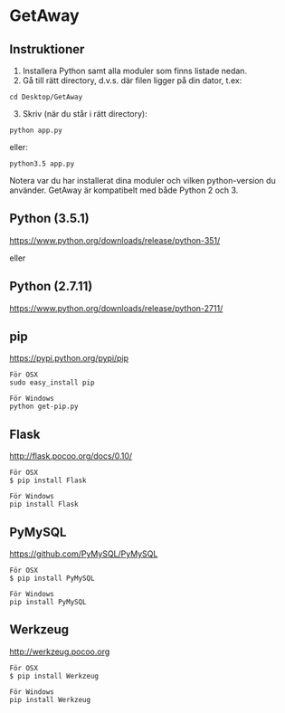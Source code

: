 # GetAway

Instruktioner
------
1. Installera Python samt alla moduler som finns listade nedan.
2. Gå till rätt directory, d.v.s. där filen ligger på din dator, t.ex: 
```
cd Desktop/GetAway
```
3. Skriv (när du står i rätt directory):
```
python app.py
```
eller:
```
python3.5 app.py
```
Notera var du har installerat dina moduler och vilken python-version du använder. 
GetAway är kompatibelt med både Python 2 och 3.


Python (3.5.1)
------
https://www.python.org/downloads/release/python-351/

eller

Python (2.7.11)
------
https://www.python.org/downloads/release/python-2711/

pip
------
https://pypi.python.org/pypi/pip
```
För OSX
sudo easy_install pip

För Windows
python get-pip.py
```
Flask
------
http://flask.pocoo.org/docs/0.10/
```
För OSX
$ pip install Flask

För Windows
pip install Flask
```
PyMySQL
------
https://github.com/PyMySQL/PyMySQL
```
För OSX
$ pip install PyMySQL

För Windows
pip install PyMySQL
```

Werkzeug
------
http://werkzeug.pocoo.org
```
För OSX
$ pip install Werkzeug

För Windows
pip install Werkzeug
```
